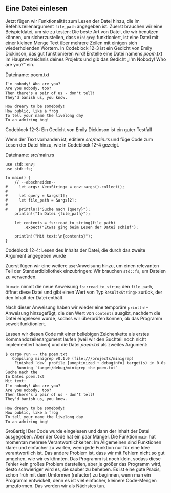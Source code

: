 ## Eine Datei einlesen

Jetzt fügen wir Funktionalität zum Lesen der Datei hinzu, die im
Befehlszeilenargument `file_path` angegeben ist. Zuerst brauchen wir eine
Beispieldatei, um sie zu testen: Die beste Art von Datei, die wir benutzen
können, um sicherzustellen, dass `minigrep` funktioniert, ist eine Datei mit
einer kleinen Menge Text über mehrere Zeilen mit einigen sich wiederholenden
Wörtern. In Codeblock 12-3 ist ein Gedicht von Emily Dickinson, das gut
funktionieren wird! Erstelle eine Datei namens *poem.txt* im Hauptverzeichnis
deines Projekts und gib das Gedicht „I'm Nobody! Who are you?“ ein.

<span class="filename">Dateiname: poem.txt</span>

```text
I'm nobody! Who are you?
Are you nobody, too?
Then there's a pair of us - don't tell!
They'd banish us, you know.

How dreary to be somebody!
How public, like a frog
To tell your name the livelong day
To an admiring bog!
```

<span class="caption">Codeblock 12-3: Ein Gedicht von Emily Dickinson ist ein
guter Testfall</span>

Wenn der Text vorhanden ist, editiere *src/main.rs* und füge Code zum Lesen der
Datei hinzu, wie in Codeblock 12-4 gezeigt.

<span class="filename">Dateiname: src/main.rs</span>

```rust,noplayground
use std::env;
use std::fs;

fn main() {
    // --abschneiden--
#     let args: Vec<String> = env::args().collect();
#
#     let query = &args[1];
#     let file_path = &args[2];
#
#     println!("Suche nach {query}");
    println!("In Datei {file_path}");

    let contents = fs::read_to_string(file_path)
        .expect("Etwas ging beim Lesen der Datei schief");

    println!("Mit text:\n{contents}");
}
```

<span class="caption">Codeblock 12-4: Lesen des Inhalts der Datei, die durch
das zweite Argument angegeben wurde</span>

Zuerst fügen wir eine weitere `use`-Anweisung hinzu, um einen relevanten Teil
der Standardbibliothek einzubringen: Wir brauchen `std::fs`, um Dateien zu
verwenden.

In `main` nimmt die neue Anweisung `fs::read_to_string` den `file_path`, öffnet
diese Datei und gibt einen Wert von Typ `Result<String>` zurück, der den Inhalt
der Datei enthält.

Nach dieser Anweisung haben wir wieder eine temporäre `println!`-Anweisung
hinzugefügt, die den Wert von `contents` ausgibt, nachdem die Datei eingelesen
wurde, sodass wir überprüfen können, ob das Programm soweit funktioniert.

Lassen wir diesen Code mit einer beliebigen Zeichenkette als erstes
Kommandozeilenargument laufen (weil wir den Suchteil noch nicht implementiert
haben) und die Datei *poem.txt* als zweites Argument:

```console
$ cargo run -- the poem.txt
   Compiling minigrep v0.1.0 (file:///projects/minigrep)
    Finished `dev` profile [unoptimized + debuginfo] target(s) in 0.0s
     Running `target/debug/minigrep the poem.txt`
Suche nach the
In Datei poem.txt
Mit text:
I'm nobody! Who are you?
Are you nobody, too?
Then there's a pair of us - don't tell!
They'd banish us, you know.

How dreary to be somebody!
How public, like a frog
To tell your name the livelong day
To an admiring bog!
```

Großartig! Der Code wurde eingelesen und dann der Inhalt der Datei ausgegeben.
Aber der Code hat ein paar Mängel. Die Funktion `main` hat momentan mehrere
Verantwortlichkeiten: Im Allgemeinen sind Funktionen klarer und einfacher zu
warten, wenn jede Funktion nur für eine Idee verantwortlich ist. Das andere
Problem ist, dass wir mit Fehlern nicht so gut umgehen, wie wir es könnten. Das
Programm ist noch klein, sodass diese Fehler kein großes Problem darstellen,
aber je größer das Programm wird, desto schwieriger wird es, sie sauber zu
beheben. Es ist eine gute Praxis, schon früh mit dem Umformen (refactor) zu
beginnen, wenn man ein Programm entwickelt, denn es ist viel einfacher,
kleinere Code-Mengen umzuformen. Das werden wir als Nächstes tun.
